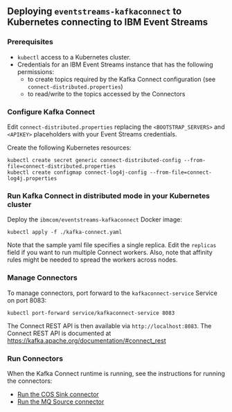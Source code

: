 
## Deploying `eventstreams-kafkaconnect` to Kubernetes connecting to IBM Event Streams

### Prerequisites

- `kubectl` access to a Kubernetes cluster.
- Credentials for an IBM Event Streams instance that has the following permissions:
    - to create topics required by the Kafka Connect configuration (see `connect-distributed.properties`)
    - to read/write to the topics accessed by the Connectors 

### Configure Kafka Connect

Edit `connect-distributed.properties` replacing the `<BOOTSTRAP_SERVERS>` and `<APIKEY>` placeholders with your Event Streams credentials.

Create the following Kubernetes resources:

```shell
kubectl create secret generic connect-distributed-config --from-file=connect-distributed.properties
kubectl create configmap connect-log4j-config --from-file=connect-log4j.properties
```

### Run Kafka Connect in distributed mode in your Kubernetes cluster

Deploy the `ibmcom/eventstreams-kafkaconnect` Docker image:

```shell
kubectl apply -f ./kafka-connect.yaml
```
Note that the sample yaml file specifies a single replica. Edit the `replicas` field if you want to run multiple Connect workers.
Also, note that affinity rules might be needed to spread the workers across nodes.  

### Manage Connectors

To manage connectors, port forward to the `kafkaconnect-service` Service on port 8083:

```shell
kubectl port-forward service/kafkaconnect-service 8083
```

The Connect REST API is then available via `http://localhost:8083`.
The Connect REST API is documented at https://kafka.apache.org/documentation/#connect_rest

### Run Connectors

When the Kafka Connect runtime is running, see the instructions for running the connectors:
- [Run the COS Sink connector](https://github.com/ibm-messaging/kafka-connect-ibmcos-sink#running-the-connector)
- [Run the MQ Source connector](https://github.com/ibm-messaging/kafka-connect-mq-source#running-the-connector)
